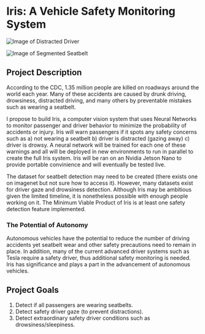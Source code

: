 # Iris: A Vehicle Safety Monitoring System
![Image of Distracted Driver](https://github.com/rubeneezy/Iris/blob/main/Figure2_5-1024x629.jpg)

![Image of Segmented Seatbelt](https://github.com/rubeneezy/Iris/blob/main/download.jpeg)




## Project Description
According to the CDC, 1.35 million people are killed on roadways around the world each year. Many of these accidents are caused by drunk driving, drowsiness, distracted driving, and many others by preventable mistakes such as wearing a seatbelt.

I propose to build Iris, a computer vision system that uses Neural Networks to monitor passenger and driver behavior to minimize the probability of accidents or injury. Iris will warn passengers if it spots any safety concerns such as a) not wearing a seatbelt b) driver is distracted (gazing away) c) driver is drowsy. A neural network will be trained for each one of these warnings and all will be deployed in new environments to run in parallel to create the full Iris system. Iris will be ran on an Nvidia Jetson Nano to provide portable convinience and will eventually be tested live.

The dataset for seatbelt detection may need to be created (there exists one on imagenet but not sure how to access it). However, many datasets exist for driver gaze and drowsiness detection. Although Iris may be ambitious given the limited timeline, it is nonetheless possible with enough people working on it. The Minimum Viable Product of Iris is at least one safety detection feature implemented.

### The Potential of Autonomy
Autonomous vehicles have the potential to reduce the number of driving accidents yet seatbelt wear and other safety precautions need to remain in place. In addition, many of the current advanced driver systems such as Tesla require a safety driver, thus additional safety monitoring is needed. Iris has significance and plays a part in the advancement of autonomous vehicles.

## Project Goals
1. Detect if all passengers are wearing seatbelts.
2. Detect safety driver gaze (to prevent distractions).
3. Detect extraordinary safety driver conditions such as drowsiness/sleepiness.
